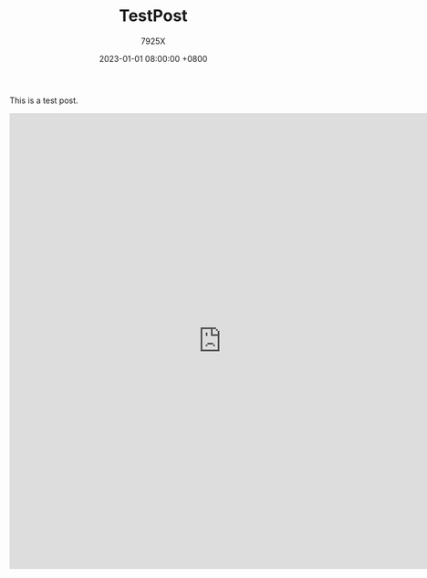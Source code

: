 ﻿---
title: TestPost
date: 2023-01-01 08:00:00 +0800
author: 7925X
---

This is a test post.

<embed src="https://github.com/VEX7925X/VEX7925X.github.io/blob/main/sourcePdf/test.pdf" width="742" height="800" type="application/pdf"></embed>

# [<i class="fa-solid fa-hippo fa-bounce fa-sm"></i>](https://vex7925x.github.io)
